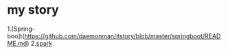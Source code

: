 # my story
1.[Spring-boo]t(https://github.com/daemonman/itstory/blob/master/springboot/README.md)
2.[spark](https://github.com/daemonman/itstory/blob/master/springboot/README.md)
